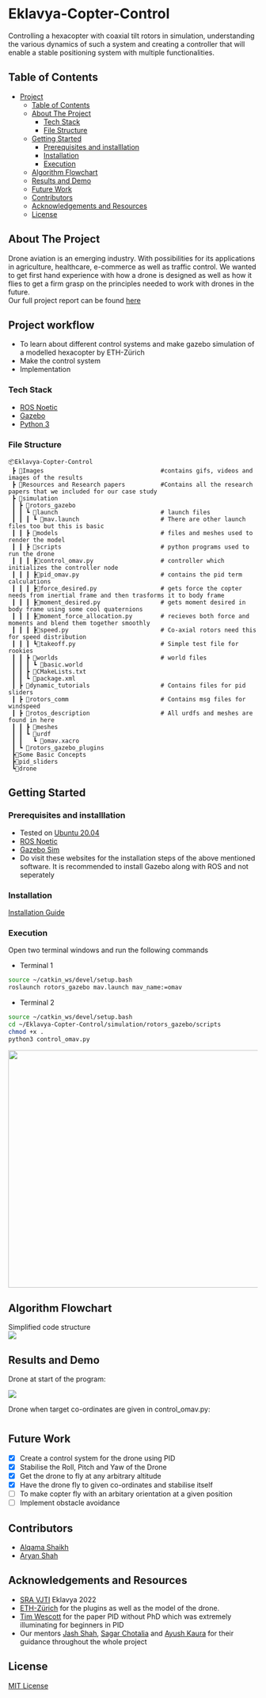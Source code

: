 # Eklavya-Copter-Control

Controlling a hexacopter with coaxial tilt rotors in simulation, understanding the various dynamics of such a system and creating a controller that will enable a stable positioning system with multiple functionalities.

<!-- TABLE OF CONTENTS -->
## Table of Contents

- [Project](#Eklavya-Copter-Control)
  - [Table of Contents](#table-of-contents)
  - [About The Project](#about-the-project)
    - [Tech Stack](#tech-stack)
    - [File Structure](#file-structure)
  - [Getting Started](#getting-started)
    - [Prerequisites and installlation](#prerequisites-and-installlation)
    - [Installation](#installation)
    - [Execution](#execution)
  - [Algorithm Flowchart](#algorithm-flowchart)
  - [Results and Demo](#results-and-demo)
  - [Future Work](#future-work)
  - [Contributors](#contributors)
  - [Acknowledgements and Resources](#acknowledgements-and-resources)
  - [License](#license)

<!--ABOUT THE PROJECT -->
## About The Project
Drone aviation is an emerging industry. With possibilities for its applications in agriculture, healthcare, e-commerce as well as traffic control. We wanted to get first hand experience with how a drone is designed as well as how it flies to get a firm grasp on the principles needed to work with drones in the future.  
Our full project report can be found [here]()

## Project workflow
- To learn about different control systems and make gazebo simulation of a modelled hexacopter by ETH-Zürich
- Make the control system
- Implementation

### Tech Stack

- [ROS Noetic](http://wiki.ros.org/noetic)
- [Gazebo](http://gazebosim.org/)
- [Python 3](https://www.python.org/downloads/)


### File Structure
```
📦Eklavya-Copter-Control
 ┣ 📂Images                                 #contains gifs, videos and images of the results          
 ┣ 📂Resources and Research papers          #Contains all the research papers that we included for our case study
 ┣ 📂simulation
 ┃ ┣ 📂rotors_gazebo
 ┃ ┃ ┗ 📂launch                             # launch files
 ┃ ┃ ┃ ┗ 📜mav.launch                       # There are other launch files too but this is basic
 ┃ ┃ ┣ 📂models                             # files and meshes used to render the model
 ┃ ┃ ┣ 📂scripts                            # python programs used to run the drone   
 ┃ ┃ ┃ ┣📜control_omav.py                   # controller which initializes the controller node
 ┃ ┃ ┃ ┣📜pid_omav.py                       # contains the pid term calculations
 ┃ ┃ ┃ ┣📜force_desired.py                  # gets force the copter needs from inertial frame and then trasforms it to body frame
 ┃ ┃ ┃ ┣📜moment_desired.py                 # gets moment desired in body frame using some cool quaternions
 ┃ ┃ ┃ ┣📜moment_force_allocation.py        # recieves both force and moments and blend them together smoothly
 ┃ ┃ ┃ ┣📜speed.py                          # Co-axial rotors need this for speed distribution 
 ┃ ┃ ┃ ┗📜takeoff.py                        # Simple test file for rookies  
 ┃ ┃ ┣ 📂worlds                             # world files
 ┃ ┃ ┃ ┗ 📜basic.world
 ┃ ┃ ┣ 📜CMakeLists.txt
 ┃ ┃ ┗ 📜package.xml
 ┃ ┣ 📂dynamic_tutorials                    # Contains files for pid sliders
 ┃ ┣ 📂rotors_comm                          # Contains msg files for windspeed
 ┃ ┣ 📂rotos_description                    # All urdfs and meshes are found in here
 ┃ ┃ ┣ 📂meshes
 ┃ ┃ ┗ 📂urdf
 ┃ ┃   ┗ 📜omav.xacro
 ┃ ┗ 📂rotors_gazebo_plugins
 ┣📂Some Basic Concepts
 ┣📂pid_sliders
 ┗📂drone      

 ```

<!-- GETTING STARTED -->
## Getting Started

### Prerequisites and installlation
* Tested on [Ubuntu 20.04](https://ubuntu.com/download/desktop)
* [ROS Noetic](http://wiki.ros.org/noetic/Installation)
* [Gazebo Sim](http://gazebosim.org/)
* Do visit these websites for the installation steps of the above mentioned software. It is recommended to install Gazebo along with ROS and not seperately

### Installation

[Installation Guide](./Installations.md "Installation")

### Execution
Open two terminal windows and run the following commands
- Terminal 1

```sh
source ~/catkin_ws/devel/setup.bash
roslaunch rotors_gazebo mav.launch mav_name:=omav
```
- Terminal 2
```sh
source ~/catkin_ws/devel/setup.bash
cd ~/Eklavya-Copter-Control/simulation/rotors_gazebo/scripts
chmod +x .                      
python3 control_omav.py
```


<img src="#" width="640" height="480" />


<!--Flowchart -->
## Algorithm Flowchart
Simplified code structure  
<img src="#">

<!-- RESULTS AND DEMO -->
## Results and Demo


Drone at start of the program:  

<img src="#">

Drone when target co-ordinates are given in control_omav.py:  




#





<!-- FUTURE WORK -->
## Future Work
- [x] Create a control system for the drone using PID
- [x] Stabilise the Roll, Pitch and Yaw of the Drone 
- [x] Get the drone to fly at any arbitrary altitude
- [x] Have the drone fly to given co-ordinates and stabilise itself
- [ ] To make copter fly with an arbitary orientation at a given position
- [ ] Implement obstacle avoidance 

<!-- CONTRIBUTORS -->
## Contributors
* [Alqama Shaikh](https://github.com/aPR0T0)
* [Aryan Shah](https://github.com/ars-21)


<!-- ACKNOWLEDGEMENTS AND REFERENCES -->
## Acknowledgements and Resources
* [SRA VJTI](http://sra.vjti.info/) Eklavya 2022  
* [ETH-Zürich](https://new.e-yantra.org/) for the plugins as well as the model of the drone.
* [Tim Wescott](http://wescottdesign.com/articles/pid/pidWithoutAPhd.pdf) for the paper PID without PhD which was extremely illuminating for beginners in PID
* Our mentors [Jash Shah](https://github.com/Jash-Shah), [Sagar Chotalia](https://github.com/kart1802) and [Ayush Kaura](https://github.com/dhruvi29) for their guidance throughout the whole project

<!-- -->
## License
[MIT License](https://opensource.org/licenses/MIT)
